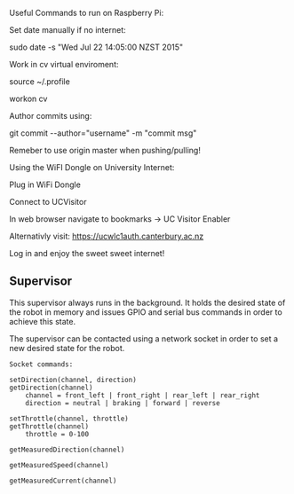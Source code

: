 Useful Commands to run on Raspberry Pi:


Set date manually if no internet:

sudo date -s "Wed Jul 22 14:05:00 NZST 2015"


Work in cv virtual enviroment:

source ~/.profile

workon cv


Author commits using:

git commit --author="username" -m "commit msg"

Remeber to use origin master when pushing/pulling!


Using the WiFI Dongle on University Internet:

Plug in WiFi Dongle

Connect to UCVisitor

In web browser navigate to bookmarks -> UC Visitor Enabler

Alternativly visit: https://ucwlc1auth.canterbury.ac.nz

Log in and enjoy the sweet sweet internet!


Supervisor
----------

This supervisor always runs in the background. It holds the desired state of the robot in memory and
issues GPIO and serial bus commands in order to achieve this state.

The supervisor can be contacted using a network socket in order to set a new desired state for the robot.

```
Socket commands:

setDirection(channel, direction)
getDirection(channel)
    channel = front_left | front_right | rear_left | rear_right
    direction = neutral | braking | forward | reverse

setThrottle(channel, throttle)
getThrottle(channel)
    throttle = 0-100

getMeasuredDirection(channel)

getMeasuredSpeed(channel)

getMeasuredCurrent(channel)
```